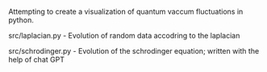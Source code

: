 Attempting to create a visualization of quantum vaccum fluctuations in python.

src/laplacian.py
	- Evolution of random data accodring to the laplacian

src/schrodinger.py
	- Evolution of the schrodinger equation; written with the help of chat GPT
